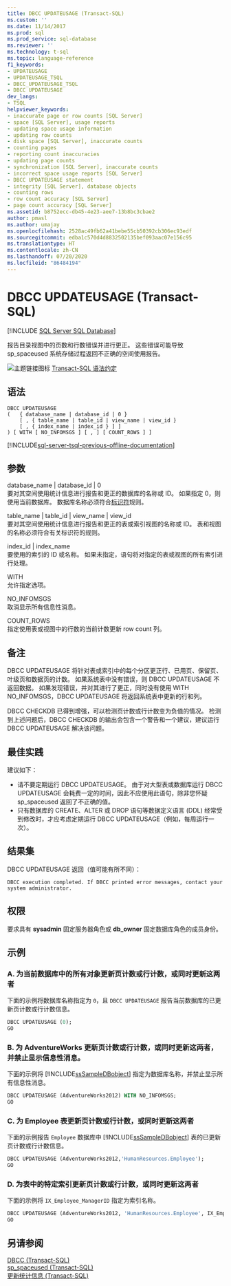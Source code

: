 ```yaml
---
title: DBCC UPDATEUSAGE (Transact-SQL)
ms.custom: ''
ms.date: 11/14/2017
ms.prod: sql
ms.prod_service: sql-database
ms.reviewer: ''
ms.technology: t-sql
ms.topic: language-reference
f1_keywords:
- UPDATEUSAGE
- UPDATEUSAGE_TSQL
- DBCC_UPDATEUSAGE_TSQL
- DBCC UPDATEUSAGE
dev_langs:
- TSQL
helpviewer_keywords:
- inaccurate page or row counts [SQL Server]
- space [SQL Server], usage reports
- updating space usage information
- updating row counts
- disk space [SQL Server], inaccurate counts
- counting pages
- reporting count inaccuracies
- updating page counts
- synchronization [SQL Server], inaccurate counts
- incorrect space usage reports [SQL Server]
- DBCC UPDATEUSAGE statement
- integrity [SQL Server], database objects
- counting rows
- row count accuracy [SQL Server]
- page count accuracy [SQL Server]
ms.assetid: b8752ecc-db45-4e23-aee7-13b8bc3cbae2
author: pmasl
ms.author: umajay
ms.openlocfilehash: 2528ac49fb62a41bebe55cb50392cb306ec93edf
ms.sourcegitcommit: edba1c570d4d8832502135bef093aac07e156c95
ms.translationtype: HT
ms.contentlocale: zh-CN
ms.lasthandoff: 07/20/2020
ms.locfileid: "86484194"
---
```

# <a name="dbcc-updateusage-transact-sql"></a>DBCC UPDATEUSAGE (Transact-SQL)

[!INCLUDE [SQL Server SQL Database](../../includes/applies-to-version/sql-asdb.md)]

报告目录视图中的页数和行数错误并进行更正。 这些错误可能导致 sp_spaceused 系统存储过程返回不正确的空间使用报告。
  
![主题链接图标](../../database-engine/configure-windows/media/topic-link.gif "“主题链接”图标") [Transact-SQL 语法约定](../../t-sql/language-elements/transact-sql-syntax-conventions-transact-sql.md)
  
## <a name="syntax"></a>语法  
  
```syntaxsql
DBCC UPDATEUSAGE   
(   { database_name | database_id | 0 }   
    [ , { table_name | table_id | view_name | view_id }   
    [ , { index_name | index_id } ] ]   
) [ WITH [ NO_INFOMSGS ] [ , ] [ COUNT_ROWS ] ]   
```  
  
[!INCLUDE[sql-server-tsql-previous-offline-documentation](../../includes/sql-server-tsql-previous-offline-documentation.md)]

## <a name="arguments"></a>参数
database_name \| database_id \| 0   
要对其空间使用统计信息进行报告和更正的数据库的名称或 ID。 如果指定 0，则使用当前数据库。 数据库名称必须符合[标识符](../../relational-databases/databases/database-identifiers.md)规则。  
  
table_name \| table_id \| view_name \| view_id     
要对其空间使用统计信息进行报告和更正的表或索引视图的名称或 ID。 表和视图的名称必须符合有关标识符的规则。  
  
index_id \| index_name   
要使用的索引的 ID 或名称。 如果未指定，语句将对指定的表或视图的所有索引进行处理。  
  
WITH  
允许指定选项。  
  
NO_INFOMSGS  
取消显示所有信息性消息。  
  
COUNT_ROWS  
指定使用表或视图中的行数的当前计数更新 row count 列。  
  
## <a name="remarks"></a>备注  
DBCC UPDATEUSAGE 将针对表或索引中的每个分区更正行、已用页、保留页、叶级页和数据页的计数。 如果系统表中没有错误，则 DBCC UPDATEUSAGE 不返回数据。 如果发现错误，并对其进行了更正，同时没有使用 WITH NO_INFOMSGS，DBCC UPDATEUSAGE 将返回系统表中更新的行和列。
  
DBCC CHECKDB 已得到增强，可以检测页计数或行计数变为负值的情况。 检测到上述问题后，DBCC CHECKDB 的输出会包含一个警告和一个建议，建议运行 DBCC UPDATEUSAGE 解决该问题。
  
## <a name="best-practices"></a>最佳实践  
建议如下：
-   请不要定期运行 DBCC UPDATEUSAGE。 由于对大型表或数据库运行 DBCC UPDATEUSAGE 会耗费一定的时间，因此不应使用此语句，除非您怀疑 sp_spaceused 返回了不正确的值。
-   只有数据库的 CREATE、ALTER 或 DROP 语句等数据定义语言 (DDL) 经常受到修改时，才应考虑定期运行 DBCC UPDATEUSAGE（例如，每周运行一次）。  
  
## <a name="result-sets"></a>结果集  
DBCC UPDATEUSAGE 返回（值可能有所不同）：
  
`DBCC execution completed. If DBCC printed error messages, contact your system administrator.`
  
## <a name="permissions"></a>权限  
要求具有 **sysadmin** 固定服务器角色或 **db_owner** 固定数据库角色的成员身份。
  
## <a name="examples"></a>示例  
  
### <a name="a-updating-page-or-row-counts-or-both-for-all-objects-in-the-current-database"></a>A. 为当前数据库中的所有对象更新页计数或行计数，或同时更新这两者  
下面的示例将数据库名称指定为 `0`，且 `DBCC UPDATEUSAGE` 报告当前数据库的已更新页计数或行计数信息。
  
```sql
DBCC UPDATEUSAGE (0);  
GO  
```  
  
### <a name="b-updating-page-or-row-counts-or-both-for-adventureworks-and-suppressing-informational-messages"></a>B. 为 AdventureWorks 更新页计数或行计数，或同时更新这两者，并禁止显示信息性消息。  
下面的示例将 [!INCLUDE[ssSampleDBobject](../../includes/sssampledbobject-md.md)] 指定为数据库名称，并禁止显示所有信息性消息。
  
```sql
DBCC UPDATEUSAGE (AdventureWorks2012) WITH NO_INFOMSGS;   
GO  
```  
  
### <a name="c-updating-page-or-row-counts-or-both-for-the-employee-table"></a>C. 为 Employee 表更新页计数或行计数，或同时更新这两者  
下面的示例报告 `Employee` 数据库中 [!INCLUDE[ssSampleDBobject](../../includes/sssampledbobject-md.md)] 表的已更新页计数或行计数信息。
  
```sql
DBCC UPDATEUSAGE (AdventureWorks2012,'HumanResources.Employee');  
GO  
```  
  
### <a name="d-updating-page-or-row-counts-or-both-for-a-specific-index-in-a-table"></a>D. 为表中的特定索引更新页计数或行计数，或同时更新这两者  
 下面的示例将 `IX_Employee_ManagerID` 指定为索引名称。  
  
```sql
DBCC UPDATEUSAGE (AdventureWorks2012, 'HumanResources.Employee', IX_Employee_OrganizationLevel_OrganizationNode);  
GO  
```  
  
## <a name="see-also"></a>另请参阅  
[DBCC (Transact-SQL)](../../t-sql/database-console-commands/dbcc-transact-sql.md)  
[sp_spaceused (Transact-SQL)](../../relational-databases/system-stored-procedures/sp-spaceused-transact-sql.md)  
[更新统计信息 (Transact-SQL)](../../t-sql/statements/update-statistics-transact-sql.md)
  
  
